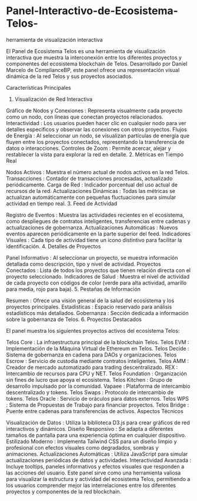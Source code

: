 # Panel-Interactivo-de-Ecosistema-Telos-
 herramienta de visualización interactiva

 El Panel de Ecosistema Telos es una herramienta de visualización interactiva que muestra la interconexión entre los diferentes proyectos y componentes del ecosistema blockchain de Telos. Desarrollado por Daniel Marcelo de ComplianceBP, este panel ofrece una representación visual dinámica de la red Telos y sus proyectos asociados.

Características Principales

1. Visualización de Red Interactiva

Gráfico de Nodos y Conexiones
: Representa visualmente cada proyecto como un nodo, con líneas que conectan proyectos relacionados.
Interactividad
: Los usuarios pueden hacer clic en cualquier nodo para ver detalles específicos y observar las conexiones con otros proyectos.
Flujos de Energía
: Al seleccionar un nodo, se visualizan partículas de energía que fluyen entre los proyectos conectados, representando la transferencia de datos o interacciones.
Controles de Zoom
: Permite acercar, alejar y restablecer la vista para explorar la red en detalle.
2. Métricas en Tiempo Real

Nodos Activos
: Muestra el número actual de nodos activos en la red Telos.
Transacciones
: Contador de transacciones procesadas, actualizado periódicamente.
Carga de Red
: Indicador porcentual del uso actual de recursos de la red.
Actualizaciones Dinámicas
: Todas las métricas se actualizan automáticamente con pequeñas fluctuaciones para simular actividad en tiempo real.
3. Feed de Actividad

Registro de Eventos
: Muestra las actividades recientes en el ecosistema, como despliegues de contratos inteligentes, transferencias entre cadenas y actualizaciones de gobernanza.
Actualizaciones Automáticas
: Nuevos eventos aparecen periódicamente en la parte superior del feed.
Indicadores Visuales
: Cada tipo de actividad tiene un icono distintivo para facilitar la identificación.
4. Detalles de Proyectos

Panel Informativo
: Al seleccionar un proyecto, se muestra información detallada como descripción, tipo y nivel de actividad.
Proyectos Conectados
: Lista de todos los proyectos que tienen relación directa con el proyecto seleccionado.
Indicadores de Salud
: Muestra el nivel de actividad de cada proyecto con códigos de color (verde para alta actividad, amarillo para media, rojo para baja).
5. Pestañas de Información

Resumen
: Ofrece una visión general de la salud del ecosistema y los proyectos principales.
Estadísticas
: Espacio reservado para análisis estadísticos más detallados.
Gobernanza
: Sección dedicada a información sobre la gobernanza de Telos.
6. Proyectos Destacados

El panel muestra los siguientes proyectos activos del ecosistema Telos:

Telos Core
: La infraestructura principal de la blockchain Telos.
Telos EVM
: Implementación de la Máquina Virtual de Ethereum en Telos.
Telos Decide
: Sistema de gobernanza en cadena para DAOs y organizaciones.
Telos Escrow
: Servicio de custodia mediante contratos inteligentes.
Telos AMM
: Creador de mercado automatizado para trading descentralizado.
REX
: Intercambio de recursos para CPU y NET.
Telos Foundation
: Organización sin fines de lucro que apoya el ecosistema.
Telos Kitchen
: Grupo de desarrollo impulsado por la comunidad.
Vapaee
: Plataforma de intercambio descentralizado y tokens.
Telos Swaps
: Protocolo de intercambio de tokens.
Telos Oracle
: Servicio de oráculos para datos externos.
Telos WPS
: Sistema de Propuestas de Trabajo para financiar proyectos.
Telos Bridge
: Puente entre cadenas para transferencias de activos.
Aspectos Técnicos

Visualización de Datos
: Utiliza la biblioteca D3.js para crear gráficos de red interactivos y dinámicos.
Diseño Responsivo
: Se adapta a diferentes tamaños de pantalla para una experiencia óptima en cualquier dispositivo.
Estilizado Moderno
: Implementa Tailwind CSS para un diseño limpio y profesional con efectos visuales como degradados, sombras y animaciones.
Actualizaciones Automáticas
: Utiliza JavaScript para simular actualizaciones periódicas de datos y actividades.
Interactividad Avanzada
: Incluye tooltips, paneles informativos y efectos visuales que responden a las acciones del usuario.
Este panel sirve como una herramienta valiosa para visualizar la estructura y actividad del ecosistema Telos, permitiendo a los usuarios comprender mejor las interrelaciones entre los diferentes proyectos y componentes de la red blockchain.
